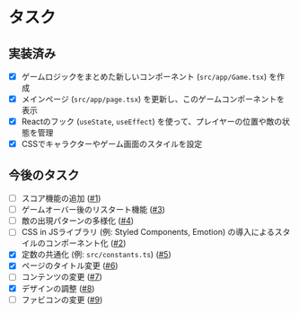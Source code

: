 # タスク

## 実装済み

- [x] ゲームロジックをまとめた新しいコンポーネント (`src/app/Game.tsx`) を作成
- [x] メインページ (`src/app/page.tsx`) を更新し、このゲームコンポーネントを表示
- [x] Reactのフック (`useState`, `useEffect`) を使って、プレイヤーの位置や敵の状態を管理
- [x] CSSでキャラクターやゲーム画面のスタイルを設定

## 今後のタスク

- [ ] スコア機能の追加 ([#1](https://github.com/daring-board/action-game/issues/1))
- [ ] ゲームオーバー後のリスタート機能 ([#3](https://github.com/daring-board/action-game/issues/3))
- [ ] 敵の出現パターンの多様化 ([#4](https://github.com/daring-board/action-game/issues/4))
- [ ] CSS in JSライブラリ (例: Styled Components, Emotion) の導入によるスタイルのコンポーネント化 ([#2](https://github.com/daring-board/action-game/issues/2))
- [x] 定数の共通化 (例: `src/constants.ts`) ([#5](https://github.com/daring-board/action-game/issues/5))
- [x] ページのタイトル変更 ([#6](https://github.com/daring-board/action-game/issues/6))
- [ ] コンテンツの変更 ([#7](https://github.com/daring-board/action-game/issues/7))
- [x] デザインの調整 ([#8](https://github.com/daring-board/action-game/issues/8))
- [ ] ファビコンの変更 ([#9](https://github.com/daring-board/action-game/issues/9))